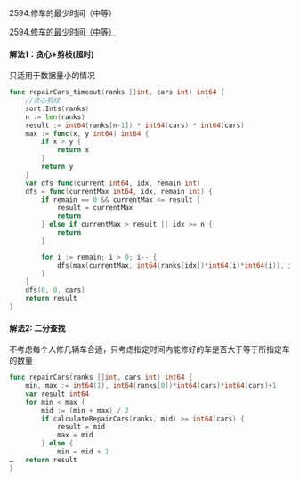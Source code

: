 2594.修车的最少时间（中等）

[2594.修车的最少时间（中等）](https://leetcode.cn/problems/minimum-time-to-repair-cars/)



#### 解法1：贪心+剪枝(超时)



只适用于数据量小的情况



```go
func repairCars_timeout(ranks []int, cars int) int64 {
	//贪心剪枝
	sort.Ints(ranks)
	n := len(ranks)
	result := int64(ranks[n-1]) * int64(cars) * int64(cars)
	max := func(x, y int64) int64 {
		if x > y {
			return x
		}
		return y
	}
	var dfs func(current int64, idx, remain int)
	dfs = func(currentMax int64, idx, remain int) {
		if remain == 0 && currentMax <= result {
			result = currentMax
			return
		} else if currentMax > result || idx >= n {
			return
		}

		for i := remain; i > 0; i-- {
			dfs(max(currentMax, int64(ranks[idx])*int64(i)*int64(i)), idx+1, remain-i)
		}
	}
	dfs(0, 0, cars)
	return result
}
```



#### 解法2: 二分查找



不考虑每个人修几辆车合适，只考虑指定时间内能修好的车是否大于等于所指定车的数量



```go
func repairCars(ranks []int, cars int) int64 {
	min, max := int64(1), int64(ranks[0])*int64(cars)*int64(cars)+1
	var result int64
	for min < max {
		mid := (min + max) / 2
		if calculateRepairCars(ranks, mid) >= int64(cars) {
			result = mid
			max = mid
		} else {
			min = mid + 1
…	return result
}
```
